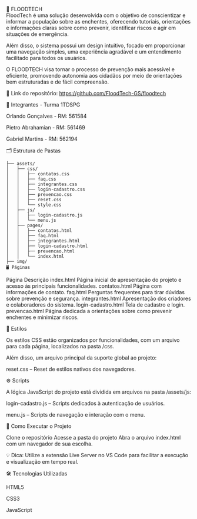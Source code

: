 🌊 FLOODTECH   
FloodTech é uma solução desenvolvida com o objetivo de conscientizar e informar a população sobre as enchentes, oferecendo tutoriais, orientações e informações claras sobre como prevenir, identificar riscos e agir em situações de emergência.

Além disso, o sistema possui um design intuitivo, focado em proporcionar uma navegação simples, uma experiência agradável e um entendimento facilitado para todos os usuários.

O FLOODTECH visa tornar o processo de prevenção mais acessível e eficiente, promovendo autonomia aos cidadãos por meio de orientações bem estruturadas e de fácil compreensão.


🔗 Link do repositório:
https://github.com/FloodTech-GS/floodtech


👥 Integrantes - Turma 1TDSPG

Orlando Gonçalves - RM: 561584

Pietro Abrahamian - RM: 561469

Gabriel Martins - RM: 562194

🗂 Estrutura de Pastas
```
├── assets/
│   ├── css/
│   │   ├── contatos.css
│   │   ├── faq.css
│   │   ├── integrantes.css
│   │   ├── login-cadastro.css
│   │   ├── prevencao.css
│   │   ├── reset.css
│   │   └── style.css
│   ├── js/
│   │   ├── login-cadastro.js
│   │   └── menu.js
│   ├── pages/
│   │   ├── contatos.html
│   │   ├── faq.html
│   │   ├── integrantes.html
│   │   ├── login-cadastro.html
│   │   ├── prevencao.html
│   │   └── index.html
├── img/
🖥 Páginas
```

Página	Descrição
index.html	Página inicial de apresentação do projeto e acesso às principais funcionalidades.
contatos.html	Página com informações de contato.
faq.html	Perguntas frequentes para tirar dúvidas sobre prevenção e segurança.
integrantes.html	Apresentação dos criadores e colaboradores do sistema.
login-cadastro.html	Tela de cadastro e login.
prevencao.html	Página dedicada a orientações sobre como prevenir enchentes e minimizar riscos.

🎨 Estilos

Os estilos CSS estão organizados por funcionalidades, com um arquivo para cada página, localizados na pasta /css.

Além disso, um arquivo principal da suporte global ao projeto:

reset.css – Reset de estilos nativos dos navegadores.

⚙️ Scripts

A lógica JavaScript do projeto está dividida em arquivos na pasta /assets/js:

login-cadastro.js – Scripts dedicados à autenticação de usuários.

menu.js – Scripts de navegação e interação com o menu.

🚀 Como Executar o Projeto

Clone o repositório
Acesse a pasta do projeto
Abra o arquivo index.html com um navegador de sua escolha.

💡 Dica: Utilize a extensão Live Server no VS Code para facilitar a execução e visualização em tempo real.

🛠️ Tecnologias Utilizadas

HTML5

CSS3

JavaScript


